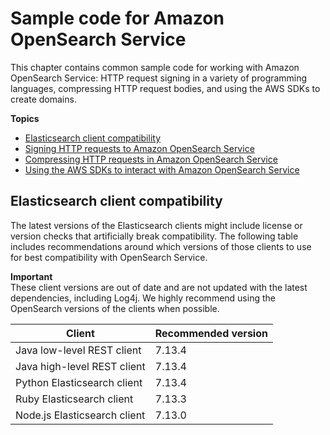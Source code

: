 # Sample code for Amazon OpenSearch Service<a name="samplecode"></a>

This chapter contains common sample code for working with Amazon OpenSearch Service: HTTP request signing in a variety of programming languages, compressing HTTP request bodies, and using the AWS SDKs to create domains\.

**Topics**
+ [Elasticsearch client compatibility](#client-compatibility)
+ [Signing HTTP requests to Amazon OpenSearch Service](request-signing.md)
+ [Compressing HTTP requests in Amazon OpenSearch Service](gzip.md)
+ [Using the AWS SDKs to interact with Amazon OpenSearch Service](configuration-samples.md)

## Elasticsearch client compatibility<a name="client-compatibility"></a>

The latest versions of the Elasticsearch clients might include license or version checks that artificially break compatibility\. The following table includes recommendations around which versions of those clients to use for best compatibility with OpenSearch Service\.

**Important**  
These client versions are out of date and are not updated with the latest dependencies, including Log4j\. We highly recommend using the OpenSearch versions of the clients when possible\.


| Client | Recommended version | 
| --- | --- | 
| Java low\-level REST client |  7\.13\.4  | 
| Java high\-level REST client |  7\.13\.4  | 
| Python Elasticsearch client |  7\.13\.4  | 
|  Ruby Elasticsearch client  | 7\.13\.3 | 
| Node\.js Elasticsearch client |  7\.13\.0  | 